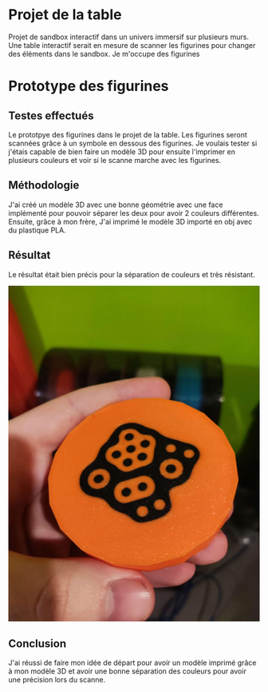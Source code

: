 # Projet de la table

Projet de sandbox interactif dans un univers immersif sur plusieurs murs. Une table interactif serait en mesure de scanner les figurines pour changer des éléments dans le sandbox. Je m'occupe des figurines

# Prototype des figurines

## Testes effectués
Le prototpye des figurines dans le projet de la table. Les figurines seront scannées grâce à un symbole en dessous des figurines. Je voulais tester si j'étais capable de bien faire un modèle 3D pour ensuite l'imprimer en plusieurs couleurs et voir si le scanne marche avec les figurines.

## Méthodologie

J'ai créé un modèle 3D avec une bonne géométrie avec une face implémenté pour pouvoir séparer les deux pour avoir 2 couleurs différentes. Ensuite, grâce à mon frère, J'ai imprimé le modèle 3D importé en obj avec du plastique PLA. 

## Résultat

Le résultat était bien précis pour la séparation de couleurs et très résistant.

![alt text](img/prototype.png)

## Conclusion

J'ai réussi de faire mon idée de départ pour avoir un modèle imprimé grâce à mon modèle 3D et avoir une bonne séparation des couleurs pour avoir une précision lors du scanne.
